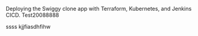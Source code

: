 Deploying the Swiggy clone app with Terraform, Kubernetes, and Jenkins CICD.
Test20088888

ssss
kjjfiasdhfihw



